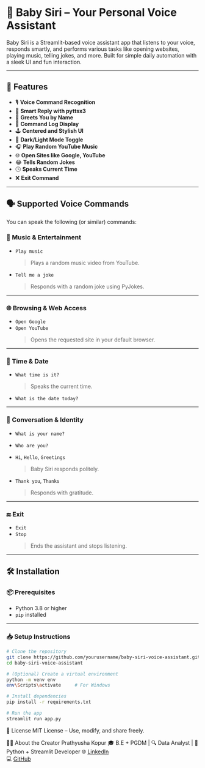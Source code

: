 # 🧠 Baby Siri – Your Personal Voice Assistant

Baby Siri is a Streamlit-based voice assistant app that listens to your voice, responds smartly, and performs various tasks like opening websites, playing music, telling jokes, and more. Built for simple daily automation with a sleek UI and fun interaction.

---

## 🌟 Features

- 🎙️ **Voice Command Recognition**
- 🧠 **Smart Reply with pyttsx3**
- 🧒 **Greets You by Name**
- 💬 **Command Log Display**
- 🕹️ **Centered and Stylish UI**
- 🔁 **Dark/Light Mode Toggle**
- 🎧 **Play Random YouTube Music**
- 🌐 **Open Sites like Google, YouTube**
- 😂 **Tells Random Jokes**
- 🕒 **Speaks Current Time**
- ❌ **Exit Command**

---

## 🗣️ Supported Voice Commands

You can speak the following (or similar) commands:

### 🎵 Music & Entertainment
- `Play music`  
  > Plays a random music video from YouTube.

- `Tell me a joke`  
  > Responds with a random joke using PyJokes.

---

### 🌐 Browsing & Web Access
- `Open Google`  
- `Open YouTube`  
  > Opens the requested site in your default browser.

---

### 📅 Time & Date
- `What time is it?`  
  > Speaks the current time.

- `What is the date today?`

---

### 💬 Conversation & Identity
- `What is your name?`  
- `Who are you?`  
- `Hi`, `Hello`, `Greetings` 
  > Baby Siri responds politely.

- `Thank you`, `Thanks`  
  > Responds with gratitude.

---

### 🔚 Exit  
- `Exit`  
- `Stop`  
  > Ends the assistant and stops listening.

---

## 🛠️ Installation

### 📦 Prerequisites

- Python 3.8 or higher
- `pip` installed

---

### 📥 Setup Instructions

```bash
# Clone the repository
git clone https://github.com/yourusername/baby-siri-voice-assistant.git
cd baby-siri-voice-assistant

# (Optional) Create a virtual environment
python -m venv env
env\Scripts\activate     # For Windows

# Install dependencies
pip install -r requirements.txt

# Run the app
streamlit run app.py
```
📜 License
MIT License – Use, modify, and share freely.

🙋‍♀️ About the Creator
Prathyusha Kopur
🎓 B.E + PGDM | 🔍 Data Analyst | 🧠 Python + Streamlit Developer
🌐 [LinkedIn](https://www.linkedin.com/in/prathyusha-kopur)  
💻 [GitHub](https://github.com/usha1459)
